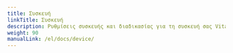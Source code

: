 ```yaml
---
title: Συσκευή
linkTitle: Συσκευή
description: Ρυθμίσεις συσκευής και διαδικασίας για τη συσκευή σας VitalControl
weight: 90
manualLink: /el/docs/device/
---
```

<script>
  window.location.href = "/el/docs/device/";
</script>
